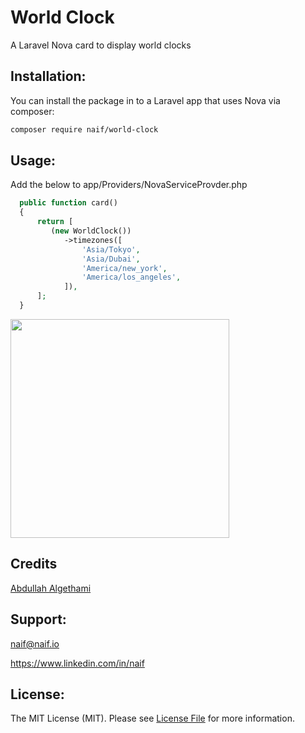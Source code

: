 # World Clock
A Laravel Nova card to display world clocks

## Installation:

You can install the package in to a Laravel app that uses Nova via composer:

```bash
composer require naif/world-clock
```

## Usage:
Add the below to app/Providers/NovaServiceProvder.php

```php
  public function card()
  {
      return [
         (new WorldClock())
            ->timezones([
                'Asia/Tokyo',
                'Asia/Dubai',
                'America/new_york',
                'America/los_angeles',
            ]),
      ];
  } 
```

<img src="https://raw.githubusercontent.com/naifalshaye/worldclock/master/screenshots/screenshot.png" width="350">

## Credits
[Abdullah Algethami](https://twitter.com/3bdo3tb)

## Support:
naif@naif.io

https://www.linkedin.com/in/naif

## License:
The MIT License (MIT). Please see [License File](LICENSE.md) for more information.
